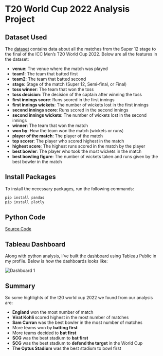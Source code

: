 # T20 World Cup 2022 Analysis Project
## Dataset Used
The [dataset](EDA_T20_WorldCup_Summary_Analysis/t20-world-cup-22.csv) contains data about all the matches from the Super 12 stage to the final of the ICC Men’s T20 World Cup 2022. Below are all the features in the dataset:

- **venue**: The venue where the match was played
- **team1**: The team that batted first
- **team2**: The team that batted second
- **stage**: Stage of the match (Super 12, Semi-final, or Final)
- **toss winner**: The team that won the toss
- **toss decision**: The decision of the captain after winning the toss
- **first innings score**: Runs scored in the first innings
- **first innings wickets**: The number of wickets lost in the first innings
- **second innings score**: Runs scored in the second innings
- **second innings wickets**: The number of wickets lost in the second innings
- **winner**: The team that won the match
- **won by**: How the team won the match (wickets or runs)
- **player of the match**: The player of the match
- **top scorer**: The player who scored highest in the match
- **highest score**: The highest runs scored in the match by the player
- **best bowler**: The player who took the most wickets in the match
- **best bowling figure**: The number of wickets taken and runs given by the best bowler in the match

## Install Packages
To install the necessary packages, run the following commands:

```sh
pip install pandas
pip install plotly
```
## Python Code
[Source Code](EDA_T20_WorldCup_Summary_Analysis)

## Tableau Dashboard
Along with python analysis, I've built the [dashboard](https://public.tableau.com/app/profile/angika.roy/viz/T20WorldCup2022Summary/Dashboard1) using Tableau Public in my profile. Below is how the dashboards looks like:

![Dashboard 1](https://github.com/angikagithub/DataAnalysis_Projects/assets/127938795/e09a88f6-7a56-4294-a329-ed1f38340ca9)

## Summary
So some highlights of the t20 world cup 2022 we found from our analysis are:
- **England** won the most number of match
- **Virat Kohli** scored highest in the most number of matches
- **Sam Curran** was the best bowler in the most number of matches
- More teams won by **batting first**
- More teams decided to **bat first**
- **SCG** was the best stadium to **bat first**
- **SCG** was the best stadium to **defend the target** in the World Cup
- **The Optus Stadium** was the best stadium to bowl first
